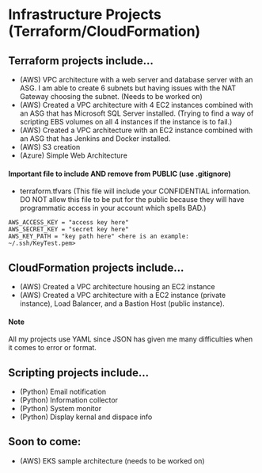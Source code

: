 # Infrastructure Projects (Terraform/CloudFormation)

## Terraform projects include...
- (AWS) VPC architecture with a web server and database server with an ASG. I am able to create
 6 subnets but having issues with the NAT Gateway choosing the subnet. (Needs to be worked on)
- (AWS) Created a VPC architecture with 4 EC2 instances combined with an ASG that has Microsoft SQL Server installed. (Trying to find a way of scripting EBS volumes on all 4 instances if the instance is to fail.) 
- (AWS) Created a VPC architecture with an EC2 instance combined with an ASG that has Jenkins and Docker installed.
- (AWS) S3 creation
- (Azure) Simple Web Architecture

#### Important file to include AND remove from PUBLIC (use .gitignore)
- terraform.tfvars (This file will include your CONFIDENTIAL information. DO NOT allow this file to be put 
for the public because they will have programmatic access in your account which spells BAD.)
```
AWS_ACCESS_KEY = "access key here"
AWS_SECRET_KEY = "secret key here"
AWS_KEY_PATH = "key path here" <here is an example: ~/.ssh/KeyTest.pem>
```

## CloudFormation projects include...
- (AWS) Created a VPC architecture housing an EC2 instance
- (AWS) Created a VPC architecture with a EC2 instance (private instance), Load Balancer, and a Bastion Host (public instance).

#### Note
All my projects use YAML since JSON has given me many difficulties when it comes to error or format.

## Scripting projects include...
- (Python) Email notification
- (Python) Information collector
- (Python) System monitor
- (Python) Display kernal and dispace info

## Soon to come:
- (AWS) EKS sample architecture (needs to be worked on)
